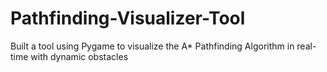 # Pathfinding-Visualizer-Tool
Built a tool using Pygame to visualize the A* Pathfinding Algorithm in real-time with dynamic obstacles
